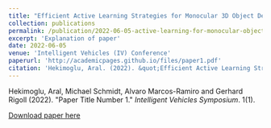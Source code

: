 ```yaml
---
title: "Efficient Active Learning Strategies for Monocular 3D Object Detection"
collection: publications
permalink: /publication/2022-06-05-active-learning-for-monocular-object-detection
excerpt: 'Explanation of paper'
date: 2022-06-05
venue: 'Intelligent Vehicles (IV) Conference'
paperurl: 'http://academicpages.github.io/files/paper1.pdf'
citation: 'Hekimoglu, Aral. (2022). &quot;Efficient Active Learning Strategies for Monocular 3D Object Detection&quot; <i>Intelligent Vehicle Symposium</i>. 1(1).'
---
```


Hekimoglu, Aral, Michael Schmidt, Alvaro Marcos-Ramiro and Gerhard Rigoll (2022). "Paper Title Number 1." <i>Intelligent Vehicles Symposium</i>. 1(1).

[Download paper here](http://academicpages.github.io/files/paper1.pdf)
